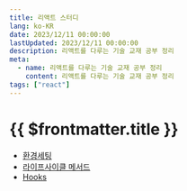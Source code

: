 ```yaml
---
title: 리액트 스터디
lang: ko-KR
date: 2023/12/11 00:00:00
lastUpdated: 2023/12/11 00:00:00
description: 리액트를 다루는 기술 교재 공부 정리
meta:
  - name: 리액트를 다루는 기술 교재 공부 정리
    content: 리액트를 다루는 기술 교재 공부 정리
tags: ["react"]
---
```


# {{ $frontmatter.title }}

- [환경세팅](../../study/react/day1.md)
- [라이프사이클 메서드](../../study/react/day2.md)
- [Hooks](../../study/react/day3.md)
